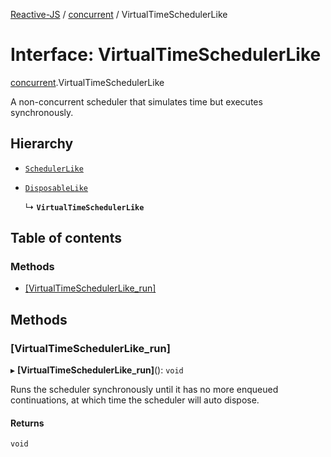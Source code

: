 [Reactive-JS](../README.md) / [concurrent](../modules/concurrent.md) / VirtualTimeSchedulerLike

# Interface: VirtualTimeSchedulerLike

[concurrent](../modules/concurrent.md).VirtualTimeSchedulerLike

A non-concurrent scheduler that simulates time but executes synchronously.

## Hierarchy

- [`SchedulerLike`](concurrent.SchedulerLike.md)

- [`DisposableLike`](utils.DisposableLike.md)

  ↳ **`VirtualTimeSchedulerLike`**

## Table of contents

### Methods

- [[VirtualTimeSchedulerLike\_run]](concurrent.VirtualTimeSchedulerLike.md#[virtualtimeschedulerlike_run])

## Methods

### [VirtualTimeSchedulerLike\_run]

▸ **[VirtualTimeSchedulerLike_run]**(): `void`

Runs the scheduler synchronously until it has no more
enqueued continuations, at which time the scheduler will auto dispose.

#### Returns

`void`
